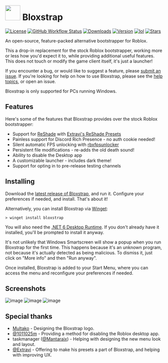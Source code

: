 # <img src="https://github.com/pizzaboxer/bloxstrap/raw/main/Images/Bloxstrap.png" width="48"/> Bloxstrap
[![License](https://img.shields.io/github/license/pizzaboxer/bloxstrap)](https://github.com/pizzaboxer/bloxstrap/blob/main/LICENSE)
[![GitHub Workflow Status](https://img.shields.io/github/actions/workflow/status/pizzaboxer/bloxstrap/ci.yml?branch=main&label=builds)](https://github.com/pizzaboxer/bloxstrap/actions)
[![Downloads](https://img.shields.io/github/downloads/pizzaboxer/bloxstrap/total)](https://github.com/pizzaboxer/bloxstrap/releases)
[![Version](https://img.shields.io/github/v/release/pizzaboxer/bloxstrap?color=4d3dff)](https://github.com/pizzaboxer/bloxstrap/releases/latest)
[![lol](https://img.shields.io/badge/mom%20made-pizza%20rolls-orange)](https://media.tenor.com/FIkSGbGycmAAAAAd/manly-roblox.gif)
[![Stars](https://img.shields.io/github/stars/pizzaboxer/bloxstrap?style=social)](https://github.com/pizzaboxer/bloxstrap/stargazers)

An open-source, feature-packed alternative bootstrapper for Roblox.

This a drop-in replacement for the stock Roblox bootstrapper, working more or less how you'd expect it to, while providing additional useful features. This does not touch or modify the game client itself, it's just a launcher!

If you encounter a bug, or would like to suggest a feature, please [submit an issue](https://github.com/pizzaboxer/bloxstrap/issues). If you're looking for help on how to use Bloxstrap, please see the [help topics](https://github.com/pizzaboxer/bloxstrap/wiki), or open an issue.
 
Bloxstrap is only supported for PCs running Windows.
 
## Features
Here's some of the features that Bloxstrap provides over the stock Roblox bootstrapper:

* Support for [ReShade](https://reshade.me) with [Extravi's ReShade Presets](https://bloxshade.com/)
* Painless support for Discord Rich Presence - no auth cookie needed!
* Silent automatic FPS unlocking with [rbxfpsunlocker](https://github.com/axstin/rbxfpsunlocker)
* Persistent file modifications - re-adds the old death sound!
* Ability to disable the Desktop app
* A customizable launcher - includes dark theme!
* Support for opting in to pre-release testing channels

## Installing
Download the [latest release of Bloxstrap](https://github.com/pizzaboxer/bloxstrap/releases/latest), and run it. Configure your preferences if needed, and install. That's about it!

Alternatively, you can install Bloxstrap via [Winget](https://winstall.app/apps/pizzaboxer.Bloxstrap):
```
> winget install bloxstrap
```

You will also need the [.NET 6 Desktop Runtime](https://dotnet.microsoft.com/en-us/download/dotnet/thank-you/runtime-desktop-6.0.14-windows-x64-installer). If you don't already have it installed, you'll be prompted to install it anyway.

It's not unlikely that Windows Smartscreen will show a popup when you run Bloxstrap for the first time. This happens because it's an unknown program, not because it's actually detected as being malicious. To dismiss it, just click on "More info" and then "Run anyway".

Once installed, Bloxstrap is added to your Start Menu, where you can access the menu and reconfigure your preferences if needed.

## Screenshots
![image](https://user-images.githubusercontent.com/41478239/219782012-11581578-c80b-419b-b027-733561e3e493.png)
![image](https://user-images.githubusercontent.com/41478239/219783594-976a3442-2ca2-4940-81db-948528375551.png)
![image](https://user-images.githubusercontent.com/41478239/219783832-46fb9755-108a-44bf-a9ab-827880579741.png)

## Special thanks
* [Multako](https://www.roblox.com/users/2485612194/profile) - Designing the Bloxstrap logo.
* [@1011025m](https://github.com/1011025m) - Providing a method for disabling the Roblox desktop app.
* taskmanager ([@Mantaraix](https://github.com/Mantaraix)) - Helping with designing the new menu look and layout.
* [@Extravi](https://github.com/Extravi) - Offering to make his presets a part of Bloxstrap, and helping with improving UX.